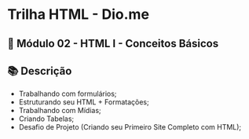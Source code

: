 # Trilha HTML - Dio.me
## 📝 Módulo 02 - HTML I - Conceitos Básicos

## 📚 Descrição
- Trabalhando com formulários;
- Estruturando seu HTML + Formatações;
- Trabalhando com Mídias;
- Criando Tabelas;
- Desafio de Projeto (Criando seu Primeiro Site Completo com HTML);